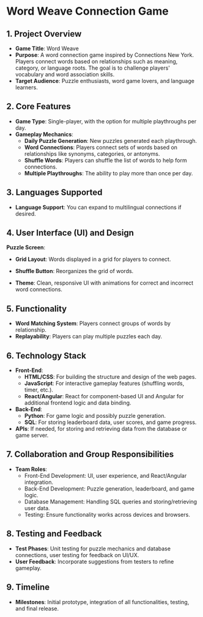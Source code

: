 # Word Weave Connection Game

## 1. Project Overview

- **Game Title**: Word Weave
- **Purpose**: A word connection game inspired by Connections New York. Players connect words based on relationships such as meaning, category, or language roots. The goal is to challenge players' vocabulary and word association skills.
- **Target Audience**: Puzzle enthusiasts, word game lovers, and language learners.

## 2. Core Features

- **Game Type**: Single-player, with the option for multiple playthroughs per day.
- **Gameplay Mechanics**:
  - **Daily Puzzle Generation**: New puzzles generated each playthrough.
  - **Word Connections**: Players connect sets of words based on relationships like synonyms, categories, or antonyms.
  - **Shuffle Words**: Players can shuffle the list of words to help form connections.
  - **Multiple Playthroughs**: The ability to play more than once per day.

## 3. Languages Supported

- **Language Support**: You can expand to multilingual connections if desired.

## 4. User Interface (UI) and Design

 **Puzzle Screen**:
  - **Grid Layout**: Words displayed in a grid for players to connect.
  - **Shuffle Button**: Reorganizes the grid of words.
  
- **Theme**: Clean, responsive UI with animations for correct and incorrect word connections.

## 5. Functionality

- **Word Matching System**: Players connect groups of words by relationship.
- **Replayability**: Players can play multiple puzzles each day.

## 6. Technology Stack

- **Front-End**:
  - **HTML/CSS**: For building the structure and design of the web pages.
  - **JavaScript**: For interactive gameplay features (shuffling words, timer, etc.).
  - **React/Angular**: React for component-based UI and Angular for additional frontend logic and data binding.
- **Back-End**:
  - **Python**: For game logic and possibly puzzle generation.
  - **SQL**: For storing leaderboard data, user scores, and game progress.
- **APIs**: If needed, for storing and retrieving data from the database or game server.

## 7. Collaboration and Group Responsibilities

- **Team Roles**:
  - Front-End Development: UI, user experience, and React/Angular integration.
  - Back-End Development: Puzzle generation, leaderboard, and game logic.
  - Database Management: Handling SQL queries and storing/retrieving user data.
  - Testing: Ensure functionality works across devices and browsers.

## 8. Testing and Feedback

- **Test Phases**: Unit testing for puzzle mechanics and database connections, user testing for feedback on UI/UX.
- **User Feedback**: Incorporate suggestions from testers to refine gameplay.

## 9. Timeline

- **Milestones**: Initial prototype, integration of all functionalities, testing, and final release.
